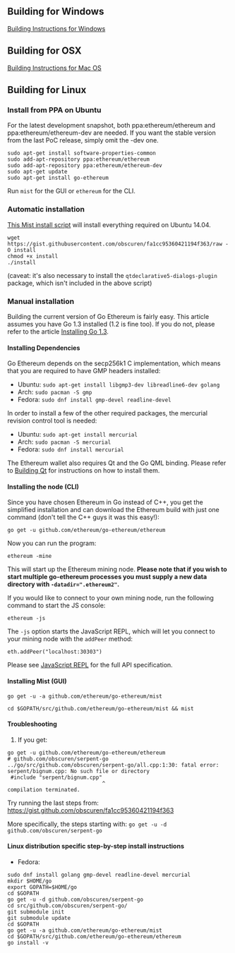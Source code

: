 ## Building for Windows

[Building Instructions for Windows](https://github.com/ethereum/go-build#windows)

## Building for OSX

[Building Instructions for Mac OS](https://github.com/ethereum/go-ethereum/wiki/Building-Instructions-for-Mac)


## Building for Linux

### Install from PPA on Ubuntu

For the latest development snapshot, both ppa:ethereum/ethereum and ppa:ethereum/ethereum-dev are needed. If you want the stable version from the last PoC release, simply omit the -dev one.

```
sudo apt-get install software-properties-common
sudo add-apt-repository ppa:ethereum/ethereum
sudo add-apt-repository ppa:ethereum/ethereum-dev
sudo apt-get update
sudo apt-get install go-ethereum
```

Run `mist` for the GUI or `ethereum` for the CLI.

### Automatic installation
[This Mist install script](https://gist.github.com/obscuren/fa1cc95360421194f363) will install everything required on Ubuntu 14.04. 

```
wget https://gist.githubusercontent.com/obscuren/fa1cc95360421194f363/raw -O install
chmod +x install 
./install
```

(caveat: it's also necessary to install the `qtdeclarative5-dialogs-plugin` package, which isn't included in the above script) 

### Manual installation

Building the current version of Go Ethereum is fairly easy. This article assumes you have Go 1.3 installed (1.2 is fine too). If you do not, please refer to the article [Installing Go 1.3](https://github.com/ethereum/go-ethereum/wiki/Installing-Go).

#### Installing Dependencies

Go Ethereum  depends on the secp256k1 C implementation, which means that you are required to have GMP headers installed:

* Ubuntu: `sudo apt-get install libgmp3-dev libreadline6-dev golang`
* Arch: `sudo pacman -S gmp`
* Fedora: `sudo dnf install gmp-devel readline-devel`

In order to install a few of the other required packages, the mercurial revision control tool is needed:

* Ubuntu: `sudo apt-get install mercurial`
* Arch: `sudo pacman -S mercurial`
* Fedora: `sudo dnf install mercurial`

The Ethereum wallet also requires Qt and the Go QML binding. Please refer to [Building Qt](https://github.com/ethereum/go-ethereum/wiki/Building-Qt) for instructions on how to install them.

#### Installing the node (CLI)

Since you have chosen Ethereum in Go instead of C++, you get the simplified installation and can download the Ethereum build with just one command (don't tell the C++ guys it was this easy!):

`go get -u github.com/ethereum/go-ethereum/ethereum`

Now you can run the program:

`ethereum -mine`

This will start up the Ethereum mining node. **Please note that if you wish to start multiple go-ethereum processes you must supply a new data directory with `-datadir=".ethereum2"`.**

If you would like to connect to your own mining node, run the following command to start the JS console:

`ethereum -js`

The `-js` option starts the JavaScript REPL, which will let you connect to your mining node with the `addPeer` method:

 `eth.addPeer("localhost:30303")`

Please see [JavaScript REPL](https://github.com/ethereum/go-ethereum/wiki/JavaScript-Console) for the full API specification.

#### Installing Mist (GUI)

`go get -u -a github.com/ethereum/go-ethereum/mist`

`cd $GOPATH/src/github.com/ethereum/go-ethereum/mist && mist`

#### Troubleshooting
1. If you get:
```
go get -u github.com/ethereum/go-ethereum/ethereum
# github.com/obscuren/serpent-go
../go/src/github.com/obscuren/serpent-go/all.cpp:1:30: fatal error: serpent/bignum.cpp: No such file or directory
 #include "serpent/bignum.cpp"
                              ^
compilation terminated.
```
Try running the last steps from: https://gist.github.com/obscuren/fa1cc95360421194f363

More specifically, the steps starting with: `go get -u -d github.com/obscuren/serpent-go`

#### Linux distribution specific step-by-step install instructions

* Fedora:
```
sudo dnf install golang gmp-devel readline-devel mercurial
mkdir $HOME/go
export GOPATH=$HOME/go
cd $GOPATH
go get -u -d github.com/obscuren/serpent-go
cd src/github.com/obscuren/serpent-go/
git submodule init
git submodule update
cd $GOPATH
go get -u -a github.com/ethereum/go-ethereum/mist
cd $GOPATH/src/github.com/ethereum/go-ethereum/ethereum
go install -v
```